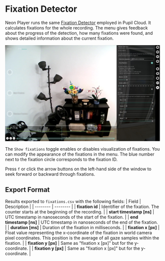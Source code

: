 # Fixation Detector

<!-- TODO: Add tunable parameters in the fixation as table -->

Neon Player runs the same [Fixation Detector](./../../data-collection/data-streams/#fixations) employed in Pupil Cloud.
It calculates fixations for the whole recording. The menu gives feedback about the progress of the detection, how many 
fixations were found, and shows detailed information about the current fixation. 

![Fixations](./np-fixation.webp)

The `Show fixations` toggle enables or disables visualization of fixations. You can modify the appearance of the fixations 
in the menu. The blue number next to the fixation circle corresponds to the fixation ID. 

Press `f` or click the arrow buttons on the left-hand side of the window to seek forward or backward through fixations.

## Export Format
Results exported to `fixations.csv` with the following fields:
| Field | Description | 
| -------- | -------- | 
| **fixation id** | Identifier of the fixation. The counter starts at the beginning of the recording.     |
| **start&nbsp;timestamp&nbsp;[ns]** | UTC timestamp in nanoseconds of the start of the fixation.     |
| **end timestamp [ns]** | UTC timestamp in nanoseconds of the end of the fixation.     |
| **duration [ms]** | Duration of the fixation in milliseconds.     |
| **fixation x [px]** | Float value representing the x-coordinate of the fixation in world camera pixel coordinates. This position is the average of all gaze samples within the fixation.     |
| **fixation y [px]** | Same as "fixation x [px]" but for the y-coordinate.     |
| **fixation y [px]** | Same as "fixation x [px]" but for the y-coordinate.     |

